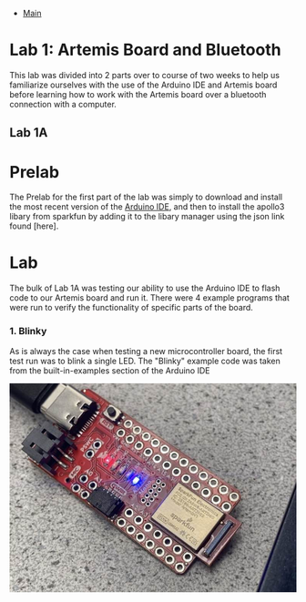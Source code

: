 * [Main](index.md)

# Lab 1: Artemis Board and Bluetooth

This lab was divided into 2 parts over to course of two weeks to help us familiarize ourselves with the use of the Arduino IDE and Artemis board before learning how to work with the Artemis board over a bluetooth connection with a computer. 

## Lab 1A

# Prelab

The Prelab for the first part of the lab was simply to download and install the most recent version of the [Arduino IDE](https://www.arduino.cc/en/software), and then to install the apollo3 libary from sparkfun by adding it to the libary manager using the json link found [here].

# Lab

The bulk of Lab 1A was testing our ability to use the Arduino IDE to flash code to our Artemis board and run it. There were 4 example programs that were run to verify the functionality of  specific parts of the board.

### 1. Blinky

As is always the case when testing a new microcontroller board, the first test run was to blink a single LED. The "Blinky" example code was taken from the built-in-examples section of the Arduino IDE

![Blinking LED](blinky.jpg)